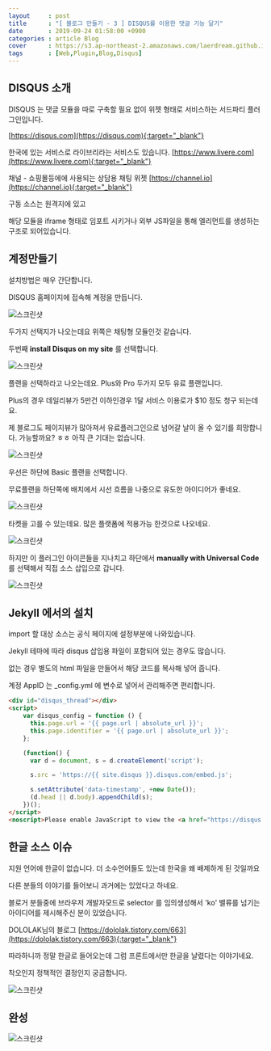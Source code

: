 ```yaml
---
layout     : post
title      : "[ 블로그 만들기 - 3 ] DISQUS를 이용한 댓글 기능 달기"
date       : 2019-09-24 01:58:00 +0900
categories : article Blog
cover      : https://s3.ap-northeast-2.amazonaws.com/laerdream.github.io/cover/disqus.jpg
tags       : [Web,Plugin,Blog,Disqus]
---
```


## DISQUS 소개

DISQUS 는 댓글 모듈을 따로 구축할 필요 없이 위젯 형태로 서비스하는 서드파티 플러그인입니다.

[https://disqus.com](https://disqus.com){:target="_blank"}

한국에 있는 서비스로 라이브리라는 서비스도 있습니다.
[https://www.livere.com](https://www.livere.com){:target="_blank"}

채널 - 쇼핑몰등에에 사용되는 상담용 채팅 위젯
[https://channel.io](https://channel.io){:target="_blank"}

구동 소스는 원격지에 있고 

해당 모듈을 iframe 형태로 임포트 시키거나 외부 JS파일을 통해 엘리먼트를 생성하는 구조로 되어있습니다.


## 계정만들기

설치방법은 매우 간단합니다.

DISQUS 홈페이지에 접속해 계정을 만듭니다.

![스크린샷](https://s3.ap-northeast-2.amazonaws.com/laerdream.github.io/2019-09-24/2019-09-24-disqus0.jpg)

두가지 선택지가 나오는데요 위쪽은 채팅형 모듈인것 같습니다.

두번째 **install Disqus on my site** 를 선택합니다.

![스크린샷](https://s3.ap-northeast-2.amazonaws.com/laerdream.github.io/2019-09-24/2019-09-24-disqus2.jpg)

플랜을 선택하라고 나오는데요. Plus와 Pro 두가지 모두 유료 플랜입니다. 

Plus의 경우 데일리뷰가 5만건 이하인경우 1달 서비스 이용로가 $10 정도 청구 되는데요. 

제 블로그도 페이지뷰가 많아져서 유료플러그인으로 넘어갈 날이 올 수 있기를 희망합니다. 가능할까요? ㅎㅎ 아직 큰 기대는 없습니다.

![스크린샷](https://s3.ap-northeast-2.amazonaws.com/laerdream.github.io/2019-09-24/2019-09-24-disqus3.jpg)

우선은 하단에 Basic 플랜을 선택합니다. 

무료플랜을 하단쪽에 배치에서 시선 흐름을 나중으로 유도한 아이디어가 좋네요.

![스크린샷](https://s3.ap-northeast-2.amazonaws.com/laerdream.github.io/2019-09-24/2019-09-24-disqus4.jpg)

타켓을 고를 수 있는데요. 많은 플랫폼에 적용가능 한것으로 나오네요. 

![스크린샷](https://s3.ap-northeast-2.amazonaws.com/laerdream.github.io/2019-09-24/2019-09-24-disqus5.jpg)

하지만 이 플러그인 아이콘들을 지나치고 하단에서 **manually with Universal Code** 를 선택해서 직접 소스 삽입으로 갑니다.

![스크린샷](https://s3.ap-northeast-2.amazonaws.com/laerdream.github.io/2019-09-24/2019-09-24-disqus6.jpg)

## Jekyll 에서의 설치

import 할 대상 소스는 공식 페이지에 설정부분에 나와있습니다.

Jekyll 테마에 따라 disqus 삽입용 파일이 포함되어 있는 경우도 많습니다.

없는 경우 별도의 html 파일을 만들어서 해당 코드를 복사해 넣어 줍니다.

계정 AppID 는 _config.yml 에 변수로 넣어서 관리해주면 편리합니다.

```html
<div id="disqus_thread"></div>
<script>
    var disqus_config = function () {
      this.page.url = '{{ page.url | absolute_url }}';
      this.page.identifier = '{{ page.url | absolute_url }}';
    };

    (function() {
      var d = document, s = d.createElement('script');

      s.src = 'https://{{ site.disqus }}.disqus.com/embed.js';

      s.setAttribute('data-timestamp', +new Date());
      (d.head || d.body).appendChild(s);
    })();
</script>
<noscript>Please enable JavaScript to view the <a href="https://disqus.com/?ref_noscript" rel="nofollow">comments powered by Disqus.</a></noscript>
```

## 한글 소스 이슈

지원 언어에 한글이 없습니다. 더 소수언어들도 있는데 한국을 왜 배제하게 된 것일까요

다른 분들의 이야기를 들어보니 과거에는 있었다고 하네요.

블로거 분들중에 브라우저 개발자모드로 selector 를 임의생성해서 'ko' 밸류를 넘기는 아이디어를 제시해주신 분이 있었습니다.

DOLOLAK님의 블로그
[https://dololak.tistory.com/663](https://dololak.tistory.com/663){:target="_blank"}

따라하니까 정말 한글로 들어오는데 그럼 프론트에서만 한글을 날렸다는 이야기네요.

착오인지 정책적인 결정인지 궁금합니다.

![스크린샷](https://s3.ap-northeast-2.amazonaws.com/laerdream.github.io/2019-09-24/2019-09-24-disqus7.jpg)

## 완성

![스크린샷](https://s3.ap-northeast-2.amazonaws.com/laerdream.github.io/2019-09-24/2019-09-24-disqus8.jpg)